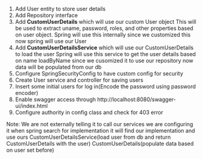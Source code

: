
1. Add User entity to store user details
2. Add Repository interface
3. Add **CustomUserDetails** which will use our custom User object
    This will be used to extract uname, password, roles, and other properties based on user object.
    Spring will use this internally since we customized this now spring will use our User
4. Add **CustomUserDetailsService** which will use our CustomUserDetails to load the user
    Spring will use this service to get the user details based on name loadByName since we cusomized it to use our repository now data will be 
    populated from our db
5. Configure SpringSecurityConfig to have custom config for security
6. Create User service and controller for saving users
7. Insert some initial users for log in(Encode the password using password encoder)
8. Enable swagger access through http://localhost:8080/swagger-ui/index.html
9. Configure authority in config class and check for 403 error

Note: We are not externally telling it to call our services we are configuring it when spring search for
implementation it will find our implementation and use ours
CustomUserDetailsService(load user from db and return CustomUserDetails with the user)
CustomUserDetails(populate data based on user set before)
